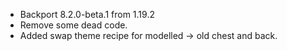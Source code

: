 - Backport 8.2.0-beta.1 from 1.19.2
- Remove some dead code.
- Added swap theme recipe for modelled -> old chest and back.
